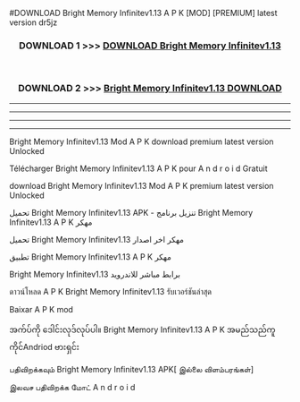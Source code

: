 #DOWNLOAD Bright Memory Infinitev1.13 A P K [MOD] [PREMIUM] latest version dr5jz



<div align="center">

<h3>DOWNLOAD 1 >>> <a href="https://teeasianyam.web.app?sq=Bright Memory Infinitev1.13">DOWNLOAD Bright Memory Infinitev1.13 </a></h3><br>

<h3>DOWNLOAD 2 >>> <a href="https://teeasianyam.web.app?sq=Bright Memory Infinitev1.13 ">Bright Memory Infinitev1.13  DOWNLOAD </a></h3>

</div>


----------------------------------------------------------

----------------------------------------------------------

----------------------------------------------------------

----------------------------------------------------------


Bright Memory Infinitev1.13  Mod A P K download premium latest version Unlocked

Télécharger Bright Memory Infinitev1.13  A P K pour A n d r o i d Gratuit

download Bright Memory Infinitev1.13  Mod A P K premium latest version Unlocked

تحميل Bright Memory Infinitev1.13  APK - تنزيل برنامج Bright Memory Infinitev1.13  A P K مهكر

تحميل Bright Memory Infinitev1.13  مهكر اخر اصدار

تطبيق Bright Memory Infinitev1.13  A P K مهكر

Bright Memory Infinitev1.13  برابط مباشر للاندرويد

ดาวน์โหลด A P K Bright Memory Infinitev1.13  รับเวอร์ชันล่าสุด

Baixar A P K mod

အက်ပ်ကို ဒေါင်းလုဒ်လုပ်ပါ။ Bright Memory Infinitev1.13  A P K အမည်သည်ကူကိုင်Andriod ဗားရှင်း

பதிவிறக்கவும் Bright Memory Infinitev1.13  APK[ இல்லை விளம்பரங்கள்] 
 
இலவச பதிவிறக்க மோட் A n d r o i d



